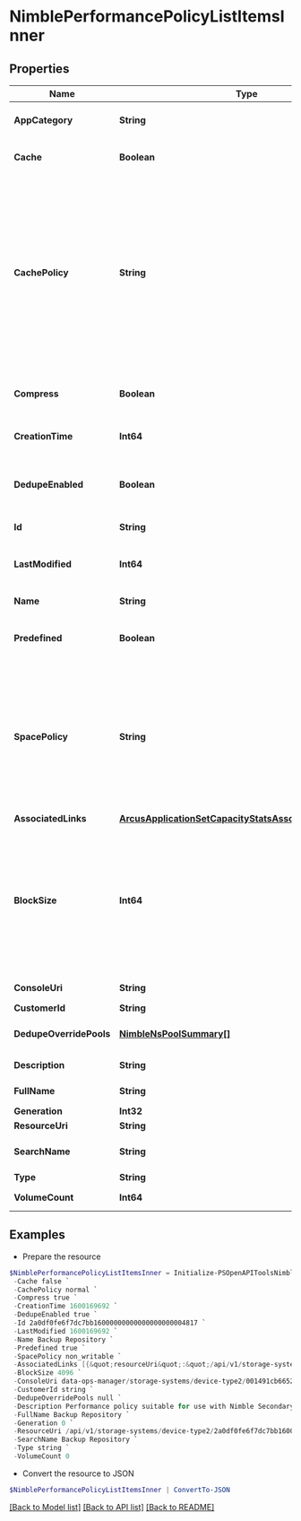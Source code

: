 # NimblePerformancePolicyListItemsInner
## Properties

Name | Type | Description | Notes
------------ | ------------- | ------------- | -------------
**AppCategory** | **String** | Specifies the application category of the associated volume. &#x60;Filter, Sort&#x60; | [optional] 
**Cache** | **Boolean** | Flag denoting if data in the associated volume should be cached. &#x60;Filter, Sort&#x60; | [optional] 
**CachePolicy** | **String** | Specifies how data of associated volume should be cached. Supports two policies, &#39;normal&#39; and &#39;aggressive&#39;. &#39;normal&#39; policy caches data but skips in certain conditions such as sequential I/O. &#39;aggressive&#39; policy will accelerate caching of all data belonging to this volume, regardless of sequentiality. Possible values:&#39;normal&#39;, &#39;no_write&#39;, &#39;aggressive_read_no_write&#39;, &#39;disabled&#39;, &#39;aggressive&#39;. &#x60;Filter, Sort&#x60; | [optional] 
**Compress** | **Boolean** | Flag denoting if data in the associated volume should be compressed. &#x60;Filter, Sort&#x60; | [optional] 
**CreationTime** | **Int64** | Time when the performance policy was created. &#x60;Filter, Sort&#x60; | [optional] 
**DedupeEnabled** | **Boolean** | Specifies if dedupe is enabled for volumes created with this performance policy. &#x60;Filter, Sort&#x60; | [optional] 
**Id** | **String** | Unique Identifier for the Performance Policy. &#x60;Filter&#x60; | [optional] 
**LastModified** | **Int64** | Time when the performance policy&#39;s configurations were last modified. &#x60;Filter, Sort&#x60; | [optional] 
**Name** | **String** | Name of the Performance Policy. &#x60;Filter, Sort&#x60; | [optional] 
**Predefined** | **Boolean** | Specifies if this performance policy is predefined (read-only). &#x60;Filter, Sort&#x60; | [optional] 
**SpacePolicy** | **String** | Specifies the state of the volume upon space constraint violation such as volume limit violation or volumes above their volume reserve, if the pool free space is exhausted. Supports two policies, &#39;offline&#39; and &#39;non_writable&#39;. Possible values:&#39;offline&#39;, &#39;login_only&#39;, &#39;non_writable&#39;, &#39;read_only&#39;, &#39;invalid&#39;. &#x60;Filter, Sort&#x60; | [optional] 
**AssociatedLinks** | [**ArcusApplicationSetCapacityStatsAssociatedLinksInner[]**](ArcusApplicationSetCapacityStatsAssociatedLinksInner.md) | Associated Links Details | [optional] 
**BlockSize** | **Int64** | Block Size in bytes to be used by the volumes created with this specific performance policy. Supported block sizes are 4096 bytes (4 KB), 8192 bytes (8 KB), 16384 bytes(16 KB), and 32768 bytes (32 KB). Block size of a performance policy cannot be changed once the performance policy is created. | [optional] 
**ConsoleUri** | **String** | consoleUri for detailed storage object | [optional] 
**CustomerId** | **String** | customerId | [optional] 
**DedupeOverridePools** | [**NimbleNsPoolSummary[]**](NimbleNsPoolSummary.md) | List of pools that override performance policy&#39;s dedupe setting. | [optional] 
**Description** | **String** | Description of a performance policy. | [optional] 
**FullName** | **String** | Fully qualified name of the Performance Policy. | [optional] 
**Generation** | **Int32** | generation | [optional] 
**ResourceUri** | **String** | Link to the object URI | [optional] 
**SearchName** | **String** | Name of the Performance Policy used for object search. | [optional] 
**Type** | **String** | type | [optional] 
**VolumeCount** | **Int64** | Number of volumes using this performance policy. | [optional] 

## Examples

- Prepare the resource
```powershell
$NimblePerformancePolicyListItemsInner = Initialize-PSOpenAPIToolsNimblePerformancePolicyListItemsInner  -AppCategory Backup `
 -Cache false `
 -CachePolicy normal `
 -Compress true `
 -CreationTime 1600169692 `
 -DedupeEnabled true `
 -Id 2a0df0fe6f7dc7bb16000000000000000000004817 `
 -LastModified 1600169692 `
 -Name Backup Repository `
 -Predefined true `
 -SpacePolicy non_writable `
 -AssociatedLinks [{&quot;resourceUri&quot;:&quot;/api/v1/storage-systems/device-type2/2a0df0fe6f7dc7bb16000000000000000000004817&quot;,&quot;type&quot;:&quot;storage-systems&quot;}] `
 -BlockSize 4096 `
 -ConsoleUri data-ops-manager/storage-systems/device-type2/001491cb6652a03a6b000000000000000000000001/performance-policies/071491cb6652a03a6b000000000000000000000006 `
 -CustomerId string `
 -DedupeOverridePools null `
 -Description Performance policy suitable for use with Nimble Secondary Flash Array `
 -FullName Backup Repository `
 -Generation 0 `
 -ResourceUri /api/v1/storage-systems/device-type2/2a0df0fe6f7dc7bb16000000000000000000004817 `
 -SearchName Backup Repository `
 -Type string `
 -VolumeCount 0
```

- Convert the resource to JSON
```powershell
$NimblePerformancePolicyListItemsInner | ConvertTo-JSON
```

[[Back to Model list]](../README.md#documentation-for-models) [[Back to API list]](../README.md#documentation-for-api-endpoints) [[Back to README]](../README.md)


